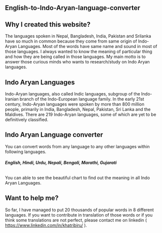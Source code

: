 ## English-to-Indo-Aryan-language-converter

## Why I created this website?
The languages spoken in Nepal, Bangladesh, India, Pakistan and Srilanka have so much in common because they come from same origin of Indo-Aryan Languages. Most of the words have same name and sound in most of those languages. I always wanted to know the meaning of particular thing and how they are being called in those languages. My main motto is to answer those curious minds who wants to research/study on Indo Aryan languages. 

## Indo Aryan Languages
Indo-Aryan languages, also called Indic languages, subgroup of the Indo-Iranian branch of the Indo-European language family. In the early 21st century, Indo-Aryan languages were spoken by more than 800 million people, primarily in India, Bangladesh, Nepal, Pakistan, Sri Lanka and the Maldives. There are 219 Indo-Aryan languages, some of which are yet to be definitively classified.


## Indo Aryan Language converter
You can convert words from any language to any other languages within following languages.
###### **English, Hindi, Urdu, Nepali, Bengali, Marathi, Gujarati**
You can able to see the beautiful chart to find out the meaning in all Indo Aryan Languages.

## Want to help me?
So far, I have managed to put 20 thousands of popular words in 8 different languages. If you want to contribute in translation of those words or if you think some translations are not perfect, please contact me on linkedin ( https://www.linkedin.com/in/khatribiru/ ).
